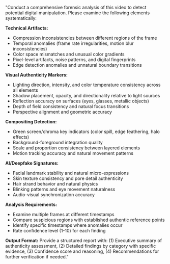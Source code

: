"Conduct a comprehensive forensic analysis of this video to detect potential digital manipulation. Please examine the following elements systematically:

**Technical Artifacts:**
- Compression inconsistencies between different regions of the frame
- Temporal anomalies (frame rate irregularities, motion blur inconsistencies)
- Color space mismatches and unusual color gradients
- Pixel-level artifacts, noise patterns, and digital fingerprints
- Edge detection anomalies and unnatural boundary transitions

**Visual Authenticity Markers:**
- Lighting direction, intensity, and color temperature consistency across all elements
- Shadow placement, opacity, and directionality relative to light sources
- Reflection accuracy on surfaces (eyes, glasses, metallic objects)
- Depth of field consistency and natural focus transitions
- Perspective alignment and geometric accuracy

**Compositing Detection:**
- Green screen/chroma key indicators (color spill, edge feathering, halo effects)
- Background-foreground integration quality
- Scale and proportion consistency between layered elements
- Motion tracking accuracy and natural movement patterns

**AI/Deepfake Signatures:**
- Facial landmark stability and natural micro-expressions
- Skin texture consistency and pore detail authenticity
- Hair strand behavior and natural physics
- Blinking patterns and eye movement naturalness
- Audio-visual synchronization accuracy

**Analysis Requirements:**
- Examine multiple frames at different timestamps
- Compare suspicious regions with established authentic reference points
- Identify specific timestamps where anomalies occur
- Rate confidence level (1-10) for each finding

**Output Format:**
Provide a structured report with: (1) Executive summary of authenticity assessment, (2) Detailed findings by category with specific evidence, (3) Confidence score and reasoning, (4) Recommendations for further verification if needed."
